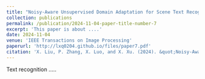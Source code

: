 ```yaml
---
title: "Noisy-Aware Unsupervised Domain Adaptation for Scene Text Recognition"
collection: publications
permalink: /publication/2024-11-04-paper-title-number-7
excerpt: 'This paper is about ....'
date: 2024-11-04
venue: 'IEEE Transactions on Image Processing'
paperurl: 'http://lxq0204.github.io/files/paper7.pdf'
citation: 'X. Liu, P. Zhang, X. Luo, and X. Xu. (2024). &quot;Noisy-Aware Unsupervised Domain Adaptation for Scene Text Recognition.&quot; <i> IEEE Transactions on Image Processing </i>.'
---
```


Text recognition .....

